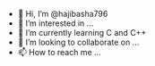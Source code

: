 - 👋 Hi, I’m @hajibasha796
- 👀 I’m interested in ...
- 🌱 I’m currently learning C and C++
- 💞️ I’m looking to collaborate on ...
- 📫 How to reach me ...

<!---
hajibasha796/hajibasha796 is a ✨ special ✨ repository because its `README.md` (this file) appears on your GitHub profile.
You can click the Preview link to take a look at your changes.
--->
